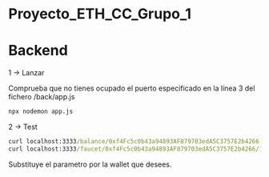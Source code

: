 # Proyecto_ETH_CC_Grupo_1
# Backend


1 → Lanzar 

Comprueba que no tienes ocupado el puerto especificado en la línea 3 del fichero /back/app.js

```cmd
npx nodemon app.js
```

2 → Test
```cmd
curl localhost:3333/balance/0xf4Fc5c0b43a94893AF879703edA5C3757E2b4266
curl localhost:3333/faucet/0xf4Fc5c0b43a94893AF879703edA5C3757E2b4266/1
```

Substituye el parametro por la wallet que desees.